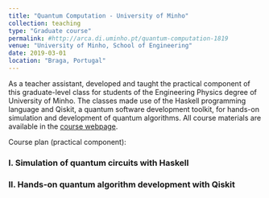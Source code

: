 ```yaml
---
title: "Quantum Computation - University of Minho"
collection: teaching
type: "Graduate course"
permalink: #http://arca.di.uminho.pt/quantum-computation-1819
venue: "University of Minho, School of Engineering"
date: 2019-03-01
location: "Braga, Portugal"
---
```


As a teacher assistant, developed and taught the practical component of this graduate-level class for students of the Engineering Physics degree of University of Minho. The classes made use of the Haskell programming language and Qiskit, a quantum software development toolkit, for hands-on simulation and development of quantum algorithms. All course materials are available in the [course webpage](http://arca.di.uminho.pt/quantum-computation-1819/).

Course plan (practical component):

### I. Simulation of quantum circuits with Haskell



### II. Hands-on quantum algorithm development with Qiskit



